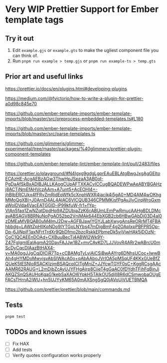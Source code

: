 # Very WIP Prettier Support for Ember template tags

## Try it out

1. Edit `example.gjs` or `example.gts` to make the ugliest component file you can think of.
1. Run `pnpm run example > temp.gjs` or `pnpm run example-ts > temp.gts`

## Prior art and useful links

https://prettier.io/docs/en/plugins.html#developing-plugins

https://medium.com/@fvictorio/how-to-write-a-plugin-for-prettier-a0d98c845e70

https://github.com/ember-template-imports/ember-template-imports/blob/master/src/preprocess-embedded-templates.ts#L180

https://github.com/ember-template-imports/ember-template-imports/blob/master/src/parse-templates.ts

https://github.com/glimmerjs/glimmer-experimental/tree/master/packages/%40glimmerx/prettier-plugin-component-templates

https://github.com/ember-template-lint/ember-template-lint/pull/2483/files

https://prettier.io/playground/#N4Igxg9gdgLgprEAuEBLAtgBwgJxgAgGEItoECAzHE-AcgAEBzAGw3ThwHpJSpzaA3AB0oI-PgDaAfSkBxADIBJALLKAogCUpAFTXKACvICCugBQADEWPwAeABYBGAHzj8ACTjNmEfAHVczAAm+A7unt5+AcEOHl4+-jhBIbERCUkx4fFRyZmRidEpWfk5cXnphWXR4jacjk4i5gA0+MD4AM4wOKhgMMoQgXBI+J0ArnD4AL4AlAC6VlCQUB346CPMMKisfPgAvJIyCirqWroGxmaWolDVda4VacEATGGlD-iP99kfuW-fr1+fYp-VIAn5faq1ZwNZqtDpdHp9AZDUbjaZzK6cABUmLEmPwRmucAAHgBDLDMcayABSAGV8BRNuNoPgAO52bp2VnjMAk644EbXGB2cb6HBwGAbDj03D4al0zDMEaMVBQAB0uM4ImJ2Dw+AGFBJawIYGYJLabXwygAnsReORrMT4FBAhbbdg+LAWtZpHIlKpNDo9IYTGoLNYbs47mDigBmF4g2OApIxpPBFPR5Op-Dp-6JjNpiF1axNFrtTrdXr9QbDfmo2bzcRskkEPbmeDk5vjVjwHAk5jDOzN-CoC1QCAEEnDOAd+CXBuuBecTj4ABWI2Wk9Y-Z47FgIgmIEaIAgmA20DayFAJJw1BZ+mvCAvKD7LJJVovR4ARr2wABrcU0mScDyCqcDIAazBtHAX4-v+MA0pgJJgCqjDICiR7Tp+cCBAMgTyLyjAjCSjBwAAYrg6DNhsUCoc+IwwBAh4gHYMDoMwvjsvAbSIWAcA0o+qAbAAboJVrIOA5pMSqUF4KKxGUeBfZQUeK5tESNIoRSACKIzjmBSAQcpICITgMniZ+JJYcwTGYF0sC+KggRCsgAAcAAMR62RAUG+L2mDibZcAyUJYFHgAjrp8CiieT4gGaAC0fDYdhTFihFqBinJjAKQZSnQSAUHoKgaG1kebSaXAOl6YpkH5TAlkOU5djII8R6dCSmwobaOUgEFACsTHrnA2iWU+hn5UJYyKM65A0mAXSngSgQ0jAVoUjVUETBMQA

https://github.com/prettier/prettier/blob/main/commands.md

## Tests

`pnpm test`

## TODOs and known issues

- [ ] Fix HAX
- [ ] Add tests
- [ ] Verify quotes configuration works properly
